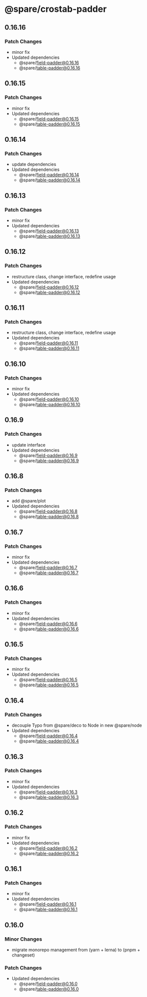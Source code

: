 # @spare/crostab-padder

## 0.16.16

### Patch Changes

- minor fix
- Updated dependencies
  - @spare/field-padder@0.16.16
  - @spare/table-padder@0.16.16

## 0.16.15

### Patch Changes

- minor fix
- Updated dependencies
  - @spare/field-padder@0.16.15
  - @spare/table-padder@0.16.15

## 0.16.14

### Patch Changes

- update dependencies
- Updated dependencies
  - @spare/field-padder@0.16.14
  - @spare/table-padder@0.16.14

## 0.16.13

### Patch Changes

- minor fix
- Updated dependencies
  - @spare/field-padder@0.16.13
  - @spare/table-padder@0.16.13

## 0.16.12

### Patch Changes

- restructure class, change interface, redefine usage
- Updated dependencies
  - @spare/field-padder@0.16.12
  - @spare/table-padder@0.16.12

## 0.16.11

### Patch Changes

- restructure class, change interface, redefine usage
- Updated dependencies
  - @spare/field-padder@0.16.11
  - @spare/table-padder@0.16.11

## 0.16.10

### Patch Changes

- minor fix
- Updated dependencies
  - @spare/field-padder@0.16.10
  - @spare/table-padder@0.16.10

## 0.16.9

### Patch Changes

- update interface
- Updated dependencies
  - @spare/field-padder@0.16.9
  - @spare/table-padder@0.16.9

## 0.16.8

### Patch Changes

- add @spare/plot
- Updated dependencies
  - @spare/field-padder@0.16.8
  - @spare/table-padder@0.16.8

## 0.16.7

### Patch Changes

- minor fix
- Updated dependencies
  - @spare/field-padder@0.16.7
  - @spare/table-padder@0.16.7

## 0.16.6

### Patch Changes

- minor fix
- Updated dependencies
  - @spare/field-padder@0.16.6
  - @spare/table-padder@0.16.6

## 0.16.5

### Patch Changes

- minor fix
- Updated dependencies
  - @spare/field-padder@0.16.5
  - @spare/table-padder@0.16.5

## 0.16.4

### Patch Changes

- decouple Typo from @spare/deco to Node in new @spare/node
- Updated dependencies
  - @spare/field-padder@0.16.4
  - @spare/table-padder@0.16.4

## 0.16.3

### Patch Changes

- minor fix
- Updated dependencies
  - @spare/field-padder@0.16.3
  - @spare/table-padder@0.16.3

## 0.16.2

### Patch Changes

- minor fix
- Updated dependencies
  - @spare/field-padder@0.16.2
  - @spare/table-padder@0.16.2

## 0.16.1

### Patch Changes

- minor fix
- Updated dependencies
  - @spare/field-padder@0.16.1
  - @spare/table-padder@0.16.1

## 0.16.0

### Minor Changes

- migrate monorepo management from (yarn + lerna) to (pnpm + changeset)

### Patch Changes

- Updated dependencies
  - @spare/field-padder@0.16.0
  - @spare/table-padder@0.16.0
